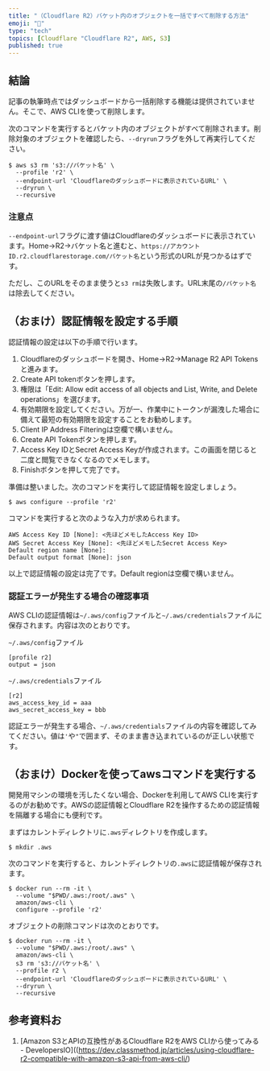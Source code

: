 ```yaml
---
title: "（Cloudflare R2）バケット内のオブジェクトを一括ですべて削除する方法"
emoji: "📝"
type: "tech"
topics: [Cloudflare "Cloudflare R2", AWS, S3]
published: true
---
```

## 結論

記事の執筆時点ではダッシュボードから一括削除する機能は提供されていません。そこで、AWS CLIを使って削除します。

次のコマンドを実行するとバケット内のオブジェクトがすべて削除されます。削除対象のオブジェクトを確認したら、`--dryrun`フラグを外して再実行してください。

```console
$ aws s3 rm 's3://バケット名' \
  --profile 'r2' \
  --endpoint-url 'Cloudflareのダッシュボードに表示されているURL' \
  --dryrun \
  --recursive
```

### 注意点

`--endpoint-url`フラグに渡す値はCloudflareのダッシュボードに表示されています。Home→R2→バケット名と進むと、`https://アカウントID.r2.cloudflarestorage.com/バケット名`という形式のURLが見つかるはずです。

ただし、このURLをそのまま使うと`s3 rm`は失敗します。URL末尾の`/バケット名`は除去してください。

## （おまけ）認証情報を設定する手順

認証情報の設定は以下の手順で行います。

1. Cloudflareのダッシュボードを開き、Home→R2→Manage R2 API Tokensと進みます。
2. Create API tokenボタンを押します。
3. 権限は「Edit: Allow edit access of all objects and List, Write, and Delete operations」を選びます。
4. 有効期限を設定してください。万が一、作業中にトークンが漏洩した場合に備えて最短の有効期限を設定することをお勧めします。
5. Client IP Address Filteringは空欄で構いません。
6. Create API Tokenボタンを押します。
7. Access Key IDとSecret Access Keyが作成されます。この画面を閉じると二度と閲覧できなくなるのでメモします。
8. Finishボタンを押して完了です。

準備は整いました。次のコマンドを実行して認証情報を設定しましょう。

```console
$ aws configure --profile 'r2'
```

コマンドを実行すると次のような入力が求められます。

```console
AWS Access Key ID [None]: <先ほどメモしたAccess Key ID>
AWS Secret Access Key [None]: <先ほどメモしたSecret Access Key>
Default region name [None]:
Default output format [None]: json
```

以上で認証情報の設定は完了です。Default regionは空欄で構いません。

### 認証エラーが発生する場合の確認事項

AWS CLIの認証情報は`~/.aws/config`ファイルと`~/.aws/credentials`ファイルに保存されます。内容は次のとおりです。

`~/.aws/config`ファイル

```text
[profile r2]
output = json
```

`~/.aws/credentials`ファイル

```text
[r2]
aws_access_key_id = aaa
aws_secret_access_key = bbb
```

認証エラーが発生する場合、`~/.aws/credentials`ファイルの内容を確認してみてください。値は`'`や`"`で囲まず、そのまま書き込まれているのが正しい状態です。

## （おまけ）Dockerを使ってawsコマンドを実行する

開発用マシンの環境を汚したくない場合、Dockerを利用してAWS CLIを実行するのがお勧めです。AWSの認証情報とCloudflare R2を操作するための認証情報を隔離する場合にも便利です。

まずはカレントディレクトリに`.aws`ディレクトリを作成します。

```console
$ mkdir .aws
```

次のコマンドを実行すると、カレントディレクトリの`.aws`に認証情報が保存されます。

```console
$ docker run --rm -it \
  --volume "$PWD/.aws:/root/.aws" \
  amazon/aws-cli \
  configure --profile 'r2'
```

オブジェクトの削除コマンドは次のとおりです。

```console
$ docker run --rm -it \
  --volume "$PWD/.aws:/root/.aws" \
  amazon/aws-cli \
  s3 rm 's3://バケット名' \
  --profile r2 \
  --endpoint-url 'Cloudflareのダッシュボードに表示されているURL' \
  --dryrun \
  --recursive
```

## 参考資料お

1. [Amazon S3とAPIの互換性があるCloudflare R2をAWS CLIから使ってみる - DevelopersIO]((https://dev.classmethod.jp/articles/using-cloudflare-r2-compatible-with-amazon-s3-api-from-aws-cli/)
